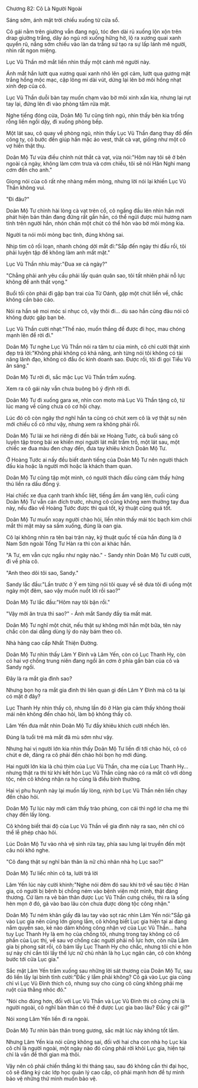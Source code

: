 




Chương 82: Cô Là Người Ngoài


Sáng sớm, ánh mặt trời chiếu xuống từ cửa sổ.

Cô gái nằm trên giường vẫn đang ngủ, tóc đen dài rủ xuống lộn xộn trên drap giường trắng, dây áo ngủ rơi xuống hững hờ, lộ ra xương quai xanh quyến rũ, nắng sớm chiếu vào làn da trắng sứ tạo ra sự lấp lánh mê người, nhìn rất ngon miệng.

Lục Vũ Thần mở mắt liền nhìn thấy một cảnh mê người này.

Ánh mắt hắn lướt qua xương quai xanh nhô lên gợi cảm, lướt qua gương mặt trắng hồng mộc mạc, cặp lông mi dài vút, dừng lại lên bờ môi hồng nhạt xinh đẹp của cô.

Lục Vũ Thần duỗi bàn tay muốn chạm vào bờ môi xinh xắn kia, nhưng lại rụt tay lại, đứng lên đi vào phòng tắm rửa mặt.

Nghe tiếng đóng cửa, Doãn Mộ Tư cũng tỉnh ngủ, nhìn thấy bên kia trống rỗng liền ngồi dậy, đi xuống phòng bếp.

Một lát sau, cô quay về phòng ngủ, nhìn thấy Lục Vũ Thần đang thay đồ đến công ty, cô bước đến giúp hắn mặc áo vest, thắt cà vạt, giống như một cô vợ hiền thật thụ.

Doãn Mộ Tư vừa điều chỉnh nút thắt cà vạt, vừa nói:"Hôm nay tôi sẽ ở bên ngoài cả ngày, không làm cơm trưa và cơm chiều, tôi sẽ nói Hân Nghi mang cơm đến cho anh."

Giọng nói của cô rất nhẹ nhàng mềm mỏng, nhưng lời nói lại khiến Lục Vũ Thần không vui.

"Đi đâu?"

Doãn Mộ Tư chỉnh hài lòng cà vạt trên cổ, cô ngẩng đầu lên nhìn hắn mới phát hiện bản thân đang đứng rất gần hắn, có thể ngửi được mùi hương nam tính trên người hắn, nhón chân một chút có thể hôn vào bờ môi mỏng kia.

Người ta nói môi mỏng bạc tình, đúng không sai.



Nhịp tim cô rối loạn, nhanh chóng dời mắt đi:"Sắp đến ngày thi đấu rồi, tôi phải luyện tập để không làm anh mất mặt."

Lục Vũ Thần nhíu mày:"Đua xe cả ngày?"

"Chẳng phải anh yêu cầu phải lấy quán quân sao, tôi tất nhiên phải nỗ lực không để anh thất vọng."

Buổi tối còn phải đi gặp bạn trai của Từ Oánh, gặp một chút liền về, chắc không cần báo cáo.

Nói ra hắn sẽ moi móc sỉ nhục cô, vậy thôi đi… dù sao hắn cũng đâu nói cô không được gặp bạn bè.

Lục Vũ Thần cười nhạt:"Thế nào, muốn thắng để được đi học, mau chóng mạnh lên để rời đi."

Doãn Mộ Tư nghe Lục Vũ Thần nói ra tâm tư của mình, cô chỉ cười thật xinh đẹp trả lời:"Không phải không có khả năng, anh từng nói tôi không có tài năng lãnh đạo, không có đầu ốc kinh doanh sao. Được rồi, tôi đi gọi Tiểu Vũ ăn sáng."

Doãn Mộ Tư rời đi, sắc mặc Lục Vũ Thần trầm xuống.

Xem ra cô gái này vẫn chưa buông bỏ ý định rời đi.

Doãn Mộ Tư đi xuống gara xe, nhìn con moto mà Lục Vũ Thần tặng cô, từ lúc mang về cũng chưa có cơ hội chạy.

Lúc đó cô còn ngây thơ nghĩ hắn ta cũng có chút xem cô là vợ thật sự nên mới chiếu cố cô như vậy, nhưng xem ra không phải rồi.

Doãn Mộ Tư lái xe hơi riêng đi đến bãi xe Hoàng Tước, cả buổi sáng cô luyện tập trong bãi xe khiến mọi người lát mắt trầm trồ, một lát sau, một chiếc xe đua màu đen chạy đến, đưa tay khiêu khích Doãn Mộ Tư.

Ở Hoàng Tước ai nấy đều biết danh tiếng của Doãn Mộ Tư nên người thách đấu kia hoặc là người mới hoặc là khách tham quan.

Doãn Mộ Tư cũng tập một mình, có người thách đấu cũng cảm thấy hứng thú liền ra dấu đồng ý.

Hai chiếc xe đua cạnh tranh khốc liệt, tiếng ầm ầm vang lên, cuối cùng Doãn Mộ Tư vẫn cán đích trước, nhưng cô cũng không xem thường tay đua này, nếu đào về Hoàng Tước được thì quá tốt, kỹ thuật cũng quá tốt.

Doãn Mộ Tư muốn xoay người chào hỏi, liền nhìn thấy mái tóc bạch kim chói mắt thì mặt mày sa sầm xuống, đúng là oan gia.

Cô lại không nhìn ra tên bại trận này, kỹ thuật quốc tế của hắn đúng là ở Nam Sơn ngoài Tống Tư Hàn ra thì còn ai khác hắn.



"A Tư, em vẫn cực ngầu như ngày nào." - Sandy nhìn Doãn Mộ Tư cười cười, đi về phía cô.

"Anh theo dõi tôi sao, Sandy."

Sandy lắc đầu:"Lần trước ở Ý em từng nói tôi quay về sẽ đưa tôi đi uống một ngày một đêm, sao vậy muốn nuốt lời rồi sao?"

Doãn Mộ Tư lắc đầu:"Hôm nay tôi bận rồi."

"Vậy mời ăn trưa thì sao?" - Ánh mắt Sandy đầy tia mất mát.

Doãn Mộ Tư nghĩ một chút, nếu thật sự không mời hắn một bữa, tên này chắc còn dai dẳng dùng lý do này bám theo cô.

Nhà hàng cao cấp Nhất Thiện Đường.

Doãn Mộ Tư nhìn thấy Lâm Y Đình và Lâm Yến, còn có Lục Thanh Hy, còn có hai vợ chồng trung niên đang ngồi ăn cơm ở phía gần bàn của cô và Sandy ngồi.

Đây là ra mắt gia đình sao?

Nhưng bọn họ ra mắt gia đình thì liên quan gì đến Lâm Y Đình mà cô ta lại có mặt ở đây?

Lục Thanh Hy nhìn thấy cô, nhưng lần đó ở Hàn gia cảm thấy không thoải mái nên không đến chào hỏi, làm bộ không thấy cô.

Lâm Yến đưa mắt nhìn Doãn Mộ Tư đầy khiêu khích cười nhếch lên.

Đúng là tuổi trẻ mà mắt đã mù sớm như vậy.

Nhưng hai vị người lớn kia nhìn thấy Doãn Mộ Tư liền đi tới chào hỏi, cô có chút e dè, đáng ra cô phải đến chào hỏi bọn họ mới đúng.

Hai người lớn kia là chú thím của Lục Vũ Thần, cha mẹ của Lục Thanh Hy… nhưng thật ra thì từ khi kết hôn Lục Vũ Thần cũng nào có ra mắt cô với dòng tộc, nên cô không nhận ra họ cũng là điều bình thường.

Hai vị phu huynh này lại muốn lấy lòng, nịnh bợ Lục Vũ Thần nên liền chạy đến chào hỏi.

Doãn Mộ Tư lúc này mới cảm thấy trào phúng, con cái thì ngớ lơ cha mẹ thì chạy đến lấy lòng.



Cô không biết thái độ của Lục Vũ Thần về gia đình này ra sao, nên chỉ có thể lễ phép chào hỏi.

Lúc Doãn Mộ Tư vào nhà vệ sinh rửa tay, phía sau lưng lại truyền đến một câu nói khó nghe.

"Cô đang thật sự nghĩ bản thân là nữ chủ nhân nhà họ Lục sao?"

Doãn Mộ Tư liếc nhìn cô ta, lười trả lời

Lâm Yến lúc này cười khinh:"Nghe nói đêm đó sau khi trở về sau tiệc ở Hàn gia, có người bị bệnh bị chồng ném vào bệnh viện một mình, thật đáng thương. Cứ làm ra vẻ bản thân được Lục Vũ Thần cưng chiều, thì ra là sống hèn mọn ở đó, gả vào bao lâu còn chưa được dòng tộc công nhận."

Doãn Mộ Tư ném khăn giấy đã lau tay vào sọt rác nhìn Lâm Yến nói:"Sắp gả vào Lục gia nên cũng lớn giọng lắm, cô không biết Lục gia hiện tại ai đang nắm quyền sao, kẻ nào dám không công nhận vợ của Lục Vũ Thần… haha tuy Lục Thanh Hy là em họ của chồng tôi, nhưng trong tay không có cổ phần của Lục thị, về sau vợ chồng các người phải nỗ lực hơn, còn nữa Lâm gia bị phong sát rồi, cô bám lấy Lục Thanh Hy cho chắc, nhưng tôi chỉ e hôn sự này chỉ cần tôi lấy thế lực nữ chủ nhân là họ Lục ngăn cản, cô còn không bước tới cửa Lục gia."

Sắc mặt Lâm Yến trầm xuống sau những lời sát thương của Doãn Mộ Tư, sau đó liền lấy lại bình tĩnh cười:"Đắc ý lắm phải không? Cô gả vào Lục gia cũng chỉ vì Lục Vũ Đình thích cô, nhưng suy cho cùng cô cũng không phải mẹ ruột của thằng nhóc đó."

"Nói cho đúng hơn, đối với Lục Vũ Thần và Lục Vũ Đình thì cô cũng chỉ là người ngoài, cô nghĩ bản thân có thể ở được Lục gia bao lâu? Đắc ý cái gì?"

Nói xong Lâm Yến liền đi ra ngoài.

Doãn Mộ Tư nhìn bản thân trong gương, sắc mặt lúc này không tốt lắm.

Nhưng Lâm Yến kia nói cũng không sai, đối với hai cha con nhà họ Lục kia cô chỉ là người ngoài, một ngày nào đó cũng phải rời khỏi Lục gia, hiện tại chỉ là vấn đề thời gian mà thôi.

Vậy nên cô phải chiến thắng kì thi tháng sau, sau đó không cần thi đại học, cô sẽ đăng ký các lớp học quản lý cao cấp, cô phải mạnh hơn để tự mình bảo vệ những thứ mình muốn bảo vệ.




